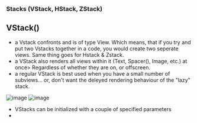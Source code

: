 ### Stacks (VStack, HStack, ZStack)

## VStack()
- a Vstack confronts and is of type View. Which means, that if you try and put two Vstacks together in a code, you would create two seperate views. Same thing goes for Hstack & Zstack.
- a VStack also renders all views within it (Text, Spacer(), Image, etc.) at once> Regardless of whether they are on, or offscreen.
- a regular VStack is best used when you have a small number of subviews... or, don't want the deleyed rendering behaviour of the "lazy" stack.

![image](https://github.com/John-Mark01/learning-swift/assets/147177515/99263ae7-ae55-4da0-a0b5-a5fbb6af1186)
![image](https://github.com/John-Mark01/learning-swift/assets/147177515/745bc447-0c91-48bd-8e83-ad302d59a22e)

* VStacks can be initialized with a couple of specified parameters
* 

